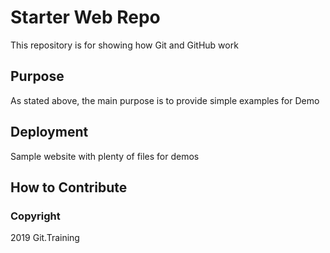# Starter Web Repo

This repository is for showing how Git and GitHub work

## Purpose

As stated above, the main purpose is to provide simple examples for Demo

## Deployment

Sample website with plenty of files for demos

## How to Contribute

### Copyright

2019 Git.Training